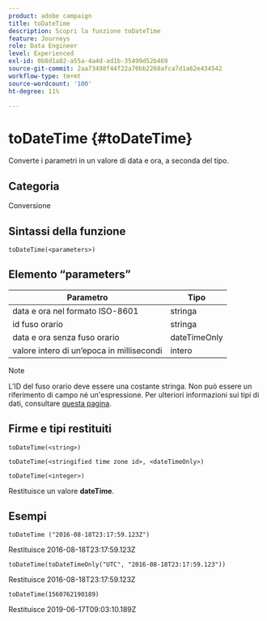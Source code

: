 ```yaml
---
product: adobe campaign
title: toDateTime
description: Scopri la funzione toDateTime
feature: Journeys
role: Data Engineer
level: Experienced
exl-id: 0b8d1a82-a55a-4a4d-ad1b-35499d52b469
source-git-commit: 2aa73498f44f22a70bb2268afca7d1a62e434542
workflow-type: tm+mt
source-wordcount: '100'
ht-degree: 11%

---
```


# toDateTime {#toDateTime}

Converte i parametri in un valore di data e ora, a seconda del tipo.

## Categoria

Conversione

## Sintassi della funzione

`toDateTime(<parameters>)`

## Elemento “parameters”

| Parametro | Tipo |
|-----------|------------------|
| data e ora nel formato ISO-8601 | stringa |
| id fuso orario | stringa |
| data e ora senza fuso orario | dateTimeOnly |
| valore intero di un’epoca in millisecondi | intero |

>[!NOTE]
>
>L’ID del fuso orario deve essere una costante stringa. Non può essere un riferimento di campo né un&#39;espressione. Per ulteriori informazioni sui tipi di dati, consultare [questa pagina](../expression/data-types.md).

## Firme e tipi restituiti

`toDateTime(<string>)`

`toDateTime(<stringified time zone id>, <dateTimeOnly>)`

`toDateTime(<integer>)`

Restituisce un valore **dateTime**.

<!--`toDateTime(<year>,<month>,<dayOfMonth>,<hour>,<minute>,<second>)`

Returns a date time with default time zone UTC.

`toDateTime(<year>,<month>,<dayOfMonth>)`
`toDateTime(<stringified timeZone>,<year>,<month>,<dayOfMonth>)`
`toDateTime(<timeZone>,<year>,<month>,<dayOfMonth>)`

Return a datetime where hour, minute and second set to 0.

`toDateTime(<stringified timeZone>,<year>,<month>,<dayOfMonth>,<hour>,<minute>,<second>)`
`toDateTime(<string>)`
`toDateTime(<string>,<integer>)`
`toDateTime(<stringified timeZone>,<dateTimeOnly)`

`toDateTime(<timeZone>,<integer>)`

Return a datetime.

-->

## Esempi

`toDateTime ("2016-08-18T23:17:59.123Z")`

Restituisce 2016-08-18T23:17:59.123Z

`toDateTime(toDateTimeOnly("UTC", "2016-08-18T23:17:59.123"))`

Restituisce 2016-08-18T23:17:59.123Z

`toDateTime(1560762190189)`

Restituisce 2019-06-17T09:03:10.189Z

<!--`toDateTime ("2016-08-18T23:17:59.123", "UTC")`

Returns 2016-08-18T23:17:59.123Z.

`toDateTime("Z",2016,8,18,23,17,59)`

Returns 2016-08-18T23:17:59.000Z.

`toDateTime("Z",2016,8,18)`

Returns 2016-08-18T00:00:00.000Z.-->
